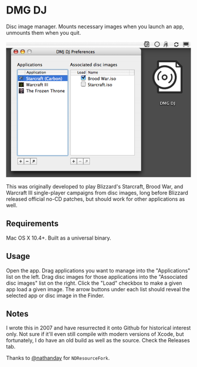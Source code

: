 # DMG DJ

Disc image manager. Mounts necessary images when you launch an app, unmounts them when you quit.

![screenshot of DMG DJ](DMG_DJ_screenshot.png)

This was originally developed to play Blizzard's Starcraft, Brood War, and Warcraft III
single-player campaigns from disc images, long before Blizzard released official no-CD patches,
but should work for other applications as well.

## Requirements

Mac OS X 10.4+. Built as a universal binary.

## Usage

Open the app. Drag applications you want to manage into the "Applications" list on the left.
Drag disc images for those applications into the "Associated disc images" list on the right.
Click the "Load" checkbox to make a given app load a given image. The arrow buttons under each list
should reveal the selected app or disc image in the Finder.

## Notes

I wrote this in 2007 and have resurrected it onto Github for historical interest only.
Not sure if it'll even still compile with modern versions of Xcode, but fortunately, I do have
an old build as well as the source. Check the Releases tab.

Thanks to [@nathanday](https://github.com/nathanday) for `NDResourceFork`.

